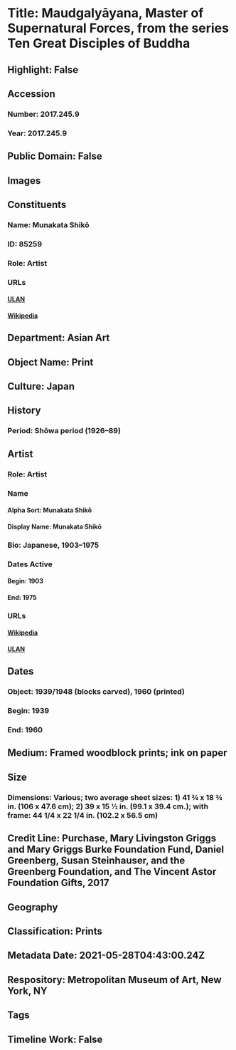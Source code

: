 # Title: Maudgalyāyana, Master of Supernatural Forces, from the series Ten Great Disciples of Buddha
## Highlight: False
## Accession
### Number: 2017.245.9
### Year: 2017.245.9
## Public Domain: False
## Images
## Constituents
### Name: Munakata Shikō
### ID: 85259
### Role: Artist
### URLs
#### [ULAN](http://vocab.getty.edu/page/ulan/500105681)
#### [Wikipedia](https://www.wikidata.org/wiki/Q1251247)
## Department: Asian Art
## Object Name: Print
## Culture: Japan
## History
### Period: Shōwa period (1926–89)
## Artist
### Role: Artist
### Name
#### Alpha Sort: Munakata Shikō
#### Display Name: Munakata Shikō
### Bio: Japanese, 1903–1975
### Dates Active
#### Begin: 1903
#### End: 1975
### URLs
#### [Wikipedia](https://www.wikidata.org/wiki/Q1251247)
#### [ULAN](http://vocab.getty.edu/page/ulan/500105681)
## Dates
### Object: 1939/1948 (blocks carved), 1960 (printed)
### Begin: 1939
### End: 1960
## Medium: Framed woodblock prints; ink on paper
## Size
### Dimensions: Various; two average sheet sizes: 1) 41 ¾ x 18 ¾ in. (106 x 47.6 cm); 2) 39 x 15 ½ in. (99.1 x 39.4 cm.); with frame: 44 1/4 x 22 1/4 in. (102.2 x 56.5 cm)
## Credit Line: Purchase, Mary Livingston Griggs and Mary Griggs Burke Foundation Fund, Daniel Greenberg, Susan Steinhauser, and the Greenberg Foundation, and The Vincent Astor Foundation Gifts, 2017
## Geography
## Classification: Prints
## Metadata Date: 2021-05-28T04:43:00.24Z
## Respository: Metropolitan Museum of Art, New York, NY
## Tags
## Timeline Work: False
